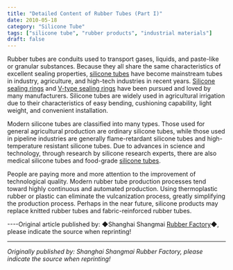 ```yaml
---
title: "Detailed Content of Rubber Tubes (Part I)"
date: 2010-05-18
category: "Silicone Tube"
tags: ["silicone tube", "rubber products", "industrial materials"]
draft: false
---
```


Rubber tubes are conduits used to transport gases, liquids, and paste-like or granular substances. Because they all share the same characteristics of excellent sealing properties, [silicone tubes](http://www.smpolymer.com/guijiaoguan/) have become mainstream tubes in industry, agriculture, and high-tech industries in recent years. [Silicone sealing rings](http://www.smpolymer.com/) and [V-type sealing rings](http://www.smpolymer.com/) have been pursued and loved by many manufacturers. Silicone tubes are widely used in agricultural irrigation due to their characteristics of easy bending, cushioning capability, light weight, and convenient installation.

Modern silicone tubes are classified into many types. Those used for general agricultural production are ordinary silicone tubes, while those used in pipeline industries are generally flame-retardant silicone tubes and high-temperature resistant silicone tubes. Due to advances in science and technology, through research by silicone research experts, there are also medical silicone tubes and food-grade [silicone tubes](http://www.smpolymer.com/guijiaoguan/).

People are paying more and more attention to the improvement of technological quality. Modern rubber tube production processes tend toward highly continuous and automated production. Using thermoplastic rubber or plastic can eliminate the vulcanization process, greatly simplifying the production process. Perhaps in the near future, silicone products may replace knitted rubber tubes and fabric-reinforced rubber tubes.

----Original article published by: ◆Shanghai Shangmai [Rubber Factory](http://www.smpolymer.com/)◆, please indicate the source when reprinting!

---

*Originally published by: Shanghai Shangmai Rubber Factory, please indicate the source when reprinting!*